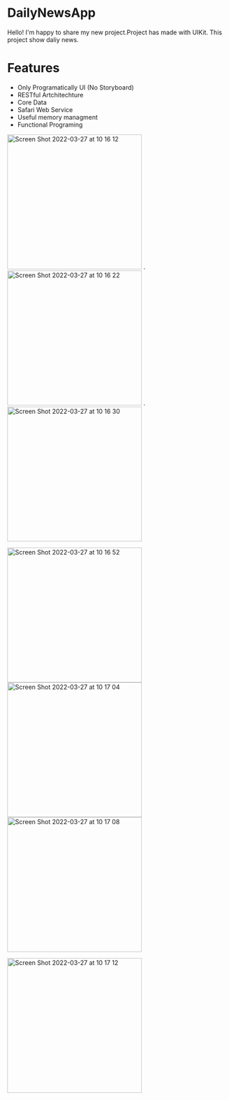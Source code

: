 # DailyNewsApp
Hello! I'm happy to share my new project.Project has made with UIKit. This project show daliy news.

# Features
- Only Programatically UI (No Storyboard)
- RESTful Artchitechture
- Core Data
- Safari Web Service
- Useful memory managment
- Functional Programing



<img width="308" alt="Screen Shot 2022-03-27 at 10 16 12" src="https://user-images.githubusercontent.com/83357398/160271038-3afd582a-66c0-4fa4-8908-5bc5be3cf8cb.png"> . <img width="308" alt="Screen Shot 2022-03-27 at 10 16 22" src="https://user-images.githubusercontent.com/83357398/160271045-c2a9d210-d69e-4316-8e2a-2c656ad5be93.png"> . <img width="308" alt="Screen Shot 2022-03-27 at 10 16 30" src="https://user-images.githubusercontent.com/83357398/160271052-fa0d1888-2999-4a71-b135-c53f09561e2c.png">

<img width="308" alt="Screen Shot 2022-03-27 at 10 16 52" src="https://user-images.githubusercontent.com/83357398/160271057-bfb59a93-778f-4cc2-a35a-9b51794d3710.png"><img width="308" alt="Screen Shot 2022-03-27 at 10 17 04" src="https://user-images.githubusercontent.com/83357398/160271060-f40e5bc9-5a28-4814-9b36-6b9ad4caf449.png"><img width="308" alt="Screen Shot 2022-03-27 at 10 17 08" src="https://user-images.githubusercontent.com/83357398/160271065-b6c02a68-b998-42cb-962f-e66ea3d844a9.png">

<img width="308" alt="Screen Shot 2022-03-27 at 10 17 12" src="https://user-images.githubusercontent.com/83357398/160271069-cfe749d9-85d5-4794-ad8b-b7e9dd499daf.png">
